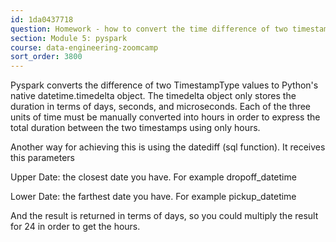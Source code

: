 ```yaml
---
id: 1da0437718
question: Homework - how to convert the time difference of two timestamps to hours
section: Module 5: pyspark
course: data-engineering-zoomcamp
sort_order: 3800
---
```


Pyspark converts the difference of two TimestampType values to Python's native datetime.timedelta object. The timedelta object only stores the duration in terms of days, seconds, and microseconds. Each of the three units of time must be manually converted into hours in order to express the total duration between the two timestamps using only hours.

Another way for achieving this is using the datediff (sql function). It receives this parameters

Upper Date: the closest date you have. For example dropoff_datetime

Lower Date: the farthest date you have.  For example pickup_datetime

And the result is returned in terms of days, so you could multiply the result for 24 in order to get the hours.

